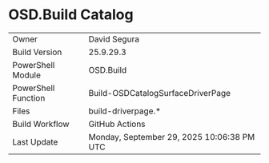 ﻿# OSD.Build Catalog

| | |
|-|-|
| Owner | David Segura |
| Build Version | 25.9.29.3 |
| PowerShell Module | OSD.Build |
| PowerShell Function | Build-OSDCatalogSurfaceDriverPage |
| Files | build-driverpage.* |
| Build Workflow | GitHub Actions |
| Last Update | Monday, September 29, 2025 10:06:38 PM UTC |
